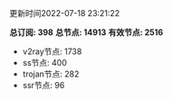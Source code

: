 更新时间2022-07-18 23:21:22

**总订阅: 398**
**总节点: 14913**
**有效节点: 2516**
- v2ray节点: 1738
- ss节点: 400
- trojan节点: 282
- ssr节点: 96
